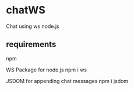 # chatWS
Chat using ws node.js


## requirements
npm

WS Package for node.js
npm i ws

JSDOM for appending chat messages
npm i jsdom
